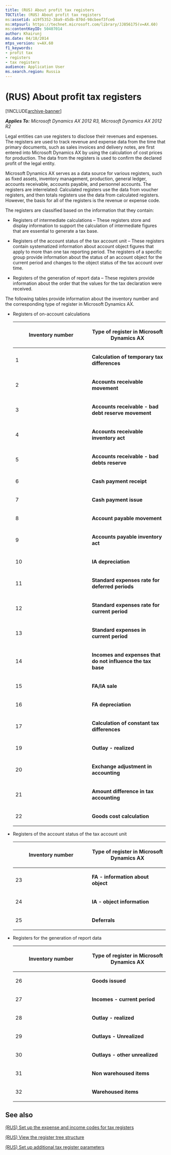 ```yaml
---
title: (RUS) About profit tax registers
TOCTitle: (RUS) About profit tax registers
ms:assetid: a19f5352-38a9-45db-870d-98cbeef3fce6
ms:mtpsurl: https://technet.microsoft.com/library/JJ856175(v=AX.60)
ms:contentKeyID: 50407014
author: Khairunj
ms.date: 04/18/2014
mtps_version: v=AX.60
f1_keywords:
- profit tax
- registers
- tax registers
audience: Application User
ms.search.region: Russia
---
```


# (RUS) About profit tax registers 


[!INCLUDE[archive-banner](includes/archive-banner.md)]


_**Applies To:** Microsoft Dynamics AX 2012 R3, Microsoft Dynamics AX 2012 R2_

Legal entities can use registers to disclose their revenues and expenses. The registers are used to track revenue and expense data from the time that primary documents, such as sales invoices and delivery notes, are first entered into Microsoft Dynamics AX by using the calculation of cost prices for production. The data from the registers is used to confirm the declared profit of the legal entity.

Microsoft Dynamics AX serves as a data source for various registers, such as fixed assets, inventory management, production, general ledger, accounts receivable, accounts payable, and personnel accounts. The registers are interrelated: Calculated registers use the data from voucher registers, and then totals registers use the data from calculated registers. However, the basis for all of the registers is the revenue or expense code.

The registers are classified based on the information that they contain:

  - Registers of intermediate calculations – These registers store and display information to support the calculation of intermediate figures that are essential to generate a tax base.

  - Registers of the account status of the tax account unit – These registers contain systematized information about account object figures that apply to more than one tax reporting period. The registers of a specific group provide information about the status of an account object for the current period and changes to the object status of the tax account over time.

  - Registers of the generation of report data – These registers provide information about the order that the values for the tax declaration were received.

The following tables provide information about the inventory number and the corresponding type of register in Microsoft Dynamics AX.

  - Registers of on-account calculations
    
    <table>
    <colgroup>
    <col style="width: 50%" />
    <col style="width: 50%" />
    </colgroup>
    <thead>
    <tr class="header">
    <th><p>Inventory number</p></th>
    <th><p>Type of register in Microsoft Dynamics AX</p></th>
    </tr>
    </thead>
    <tbody>
    <tr class="odd">
    <td><p>1</p></td>
    <td><p><strong>Calculation of temporary tax differences</strong></p></td>
    </tr>
    <tr class="even">
    <td><p>2</p></td>
    <td><p><strong>Accounts receivable movement</strong></p></td>
    </tr>
    <tr class="odd">
    <td><p>3</p></td>
    <td><p><strong>Accounts receivable - bad debt reserve movement</strong></p></td>
    </tr>
    <tr class="even">
    <td><p>4</p></td>
    <td><p><strong>Accounts receivable inventory act</strong></p></td>
    </tr>
    <tr class="odd">
    <td><p>5</p></td>
    <td><p><strong>Accounts receivable - bad debts reserve</strong></p></td>
    </tr>
    <tr class="even">
    <td><p>6</p></td>
    <td><p><strong>Cash payment receipt</strong></p></td>
    </tr>
    <tr class="odd">
    <td><p>7</p></td>
    <td><p><strong>Cash payment issue</strong></p></td>
    </tr>
    <tr class="even">
    <td><p>8</p></td>
    <td><p><strong>Account payable movement</strong></p></td>
    </tr>
    <tr class="odd">
    <td><p>9</p></td>
    <td><p><strong>Accounts payable inventory act</strong></p></td>
    </tr>
    <tr class="even">
    <td><p>10</p></td>
    <td><p><strong>IA depreciation</strong></p></td>
    </tr>
    <tr class="odd">
    <td><p>11</p></td>
    <td><p><strong>Standard expenses rate for deferred periods</strong></p></td>
    </tr>
    <tr class="even">
    <td><p>12</p></td>
    <td><p><strong>Standard expenses rate for current period</strong></p></td>
    </tr>
    <tr class="odd">
    <td><p>13</p></td>
    <td><p><strong>Standard expenses in current period</strong></p></td>
    </tr>
    <tr class="even">
    <td><p>14</p></td>
    <td><p><strong>Incomes and expenses that do not influence the tax base</strong></p></td>
    </tr>
    <tr class="odd">
    <td><p>15</p></td>
    <td><p><strong>FA/IA sale</strong></p></td>
    </tr>
    <tr class="even">
    <td><p>16</p></td>
    <td><p><strong>FA depreciation</strong></p></td>
    </tr>
    <tr class="odd">
    <td><p>17</p></td>
    <td><p><strong>Calculation of constant tax differences</strong></p></td>
    </tr>
    <tr class="even">
    <td><p>19</p></td>
    <td><p><strong>Outlay - realized</strong></p></td>
    </tr>
    <tr class="odd">
    <td><p>20</p></td>
    <td><p><strong>Exchange adjustment in accounting</strong></p></td>
    </tr>
    <tr class="even">
    <td><p>21</p></td>
    <td><p><strong>Amount difference in tax accounting</strong></p></td>
    </tr>
    <tr class="odd">
    <td><p>22</p></td>
    <td><p><strong>Goods cost calculation</strong></p></td>
    </tr>
    </tbody>
    </table>


  - Registers of the account status of the tax account unit
    
    <table>
    <colgroup>
    <col style="width: 50%" />
    <col style="width: 50%" />
    </colgroup>
    <thead>
    <tr class="header">
    <th><p>Inventory number</p></th>
    <th><p>Type of register in Microsoft Dynamics AX</p></th>
    </tr>
    </thead>
    <tbody>
    <tr class="odd">
    <td><p>23</p></td>
    <td><p><strong>FA - information about object</strong></p></td>
    </tr>
    <tr class="even">
    <td><p>24</p></td>
    <td><p><strong>IA - object information</strong></p></td>
    </tr>
    <tr class="odd">
    <td><p>25</p></td>
    <td><p><strong>Deferrals</strong></p></td>
    </tr>
    </tbody>
    </table>


  - Registers for the generation of report data
    
    <table>
    <colgroup>
    <col style="width: 50%" />
    <col style="width: 50%" />
    </colgroup>
    <thead>
    <tr class="header">
    <th><p>Inventory number</p></th>
    <th><p>Type of register in Microsoft Dynamics AX</p></th>
    </tr>
    </thead>
    <tbody>
    <tr class="odd">
    <td><p>26</p></td>
    <td><p><strong>Goods issued</strong></p></td>
    </tr>
    <tr class="even">
    <td><p>27</p></td>
    <td><p><strong>Incomes - current period</strong></p></td>
    </tr>
    <tr class="odd">
    <td><p>28</p></td>
    <td><p><strong>Outlay - realized</strong></p></td>
    </tr>
    <tr class="even">
    <td><p>29</p></td>
    <td><p><strong>Outlays - Unrealized</strong></p></td>
    </tr>
    <tr class="odd">
    <td><p>30</p></td>
    <td><p><strong>Outlays - other unrealized</strong></p></td>
    </tr>
    <tr class="even">
    <td><p>31</p></td>
    <td><p><strong>Non warehoused items</strong></p></td>
    </tr>
    <tr class="odd">
    <td><p>32</p></td>
    <td><p><strong>Warehoused items</strong></p></td>
    </tr>
    </tbody>
    </table>


## See also

[(RUS) Set up the expense and income codes for tax registers](rus-set-up-the-expense-and-income-codes-for-tax-registers.md)

[(RUS) View the register tree structure](rus-view-the-register-tree-structure.md)

[(RUS) Set up additional tax register parameters](rus-set-up-additional-tax-register-parameters.md)

  


